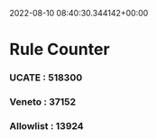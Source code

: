 2022-08-10 08:40:30.344142+00:00
# Rule Counter 
 ### UCATE : 518300

 ### Veneto : 37152

 ### Allowlist : 13924